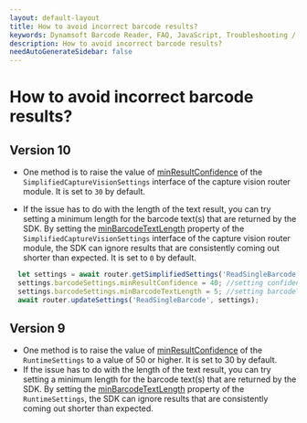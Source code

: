 ```yaml
---
layout: default-layout
title: How to avoid incorrect barcode results?
keywords: Dynamsoft Barcode Reader, FAQ, JavaScript, Troubleshooting / User Cases, avoid incorrect barcode results
description: How to avoid incorrect barcode results?
needAutoGenerateSidebar: false
---
```


# How to avoid incorrect barcode results?

## Version 10
- One method is to raise the value of [minResultConfidence](../api-reference/interfaces/simplified-barcode-reader-settings.md) of the `SimplifiedCaptureVisionSettings` interface of the capture vision router module.  It is set to `30` by default.

- If the issue has to do with the length of the text result, you can try setting a minimum length for the barcode text(s) that are returned by the SDK. By setting the [minBarcodeTextLength](../api-reference/interfaces/simplified-barcode-reader-settings.md) property of the `SimplifiedCaptureVisionSettings` interface of the capture vision router module, the SDK can ignore results that are consistently coming out shorter than expected. It is set to `0` by default.

```javascript
  let settings = await router.getSimplifiedSettings('ReadSingleBarcode');
  settings.barcodeSettings.minResultConfidence = 40; //setting confidence
  settings.barcodeSettings.minBarcodeTextLength = 5; //setting barcodeTextLength
  await router.updateSettings('ReadSingleBarcode', settings);
```

## Version 9
- One method is to raise the value of [minResultConfidence](https://www.dynamsoft.com/barcode-reader/docs/web/programming/javascript/api-reference/interface/RuntimeSettings.html#minresultconfidence) of the `RuntimeSettings` to a value of 50 or higher. It is set to 30 by default.
- If the issue has to do with the length of the text result, you can try setting a minimum length for the barcode text(s) that are returned by the SDK. By setting the [minBarcodeTextLength](https://www.dynamsoft.com/barcode-reader/docs/web/programming/javascript/api-reference/interface/RuntimeSettings.html#minbarcodetextlength) property of the `RuntimeSettings`, the SDK can ignore results that are consistently coming out shorter than expected.
